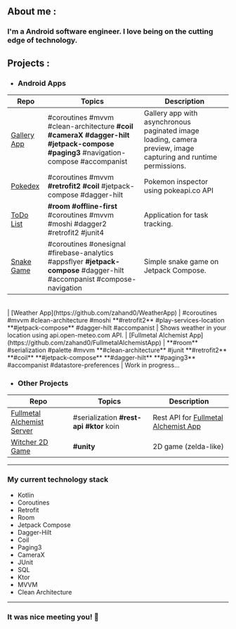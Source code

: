 ## About me :

### **I'm a Android software engineer. I love being on the cutting edge of technology.**

## Projects :

   - ### Android Apps

| **Repo**                                                                   |    **Topics**          |                                   **Description**                                                                              |
|----------------------------------------------------------------------------| -----------------------  | -------------------------------------------------------------------------------------------------------------------------------|
| [Gallery App](https://github.com/zahand0/GalleryApp) | #coroutines #mvvm #clean-architecture **#coil** **#cameraX** **#dagger-hilt** **#jetpack-compose** **#paging3** #navigation-compose #accompanist           | Gallery app with asynchronous paginated image loading, camera preview, image capturing and runtime permissions.
| [Pokedex](https://github.com/zahand0/Pokedex)                       |    #coroutines #mvvm **#retrofit2** **#coil** #jetpack-compose #dagger-hilt           | Pokemon inspector using pokeapi.co API
| [ToDo List](https://github.com/zahand0/ToDoList)                       |     **#room** **#offline-first** #coroutines #mvvm #moshi #dagger2 #retrofit2 #junit4           | Application for task tracking.
|   [Snake Game](https://github.com/zahand0/SnakeGame)                        |     #coroutines #onesignal #firebase-analytics #appsflyer **#jetpack-compose** #dagger-hilt #accompanist #compose-navigation           | Simple snake game on Jetpack Compose.
<br/>
|   [Weather App](https://github.com/zahand0/WeatherApp)              |     #coroutines #mvvm #clean-architecture #moshi **#retrofit2** #play-services-location **#jetpack-compose** #dagger-hilt #accompanist           | Shows weather in your location using api.open-meteo.com API.    
|   [Fullmetal Alchemist App](https://github.com/zahand0/FullmetalAlchemistApp)                        |     **#room** #serialization #palette #mvvm **#clean-architecture** #junit **#retrofit2** **#coil** **#jetpack-compose** **#dagger-hilt** **#paging3** #accompanist #datastore-preferences           | Work in progress...
<br/>

- ### Other Projects

|       **Repo**                                                                                        |    **Topics**   |                                   **Description**                                                                              |
| ------------------------------------------------------------------------------------------------------- | ------------------| -------------------------------------------------------------------------------------------------------------------------------|
|   [Fullmetal Alchemist Server](https://github.com/zahand0/FullmetalAlchemistServer)            |    #serialization **#rest-api** **#ktor** koin         | Rest API for [Fullmetal Alchemist App](https://github.com/zahand0/FullmetalAlchemistApp)                         |
|   [Witcher 2D Game](https://github.com/zahand0/Witcher2DGame)                                     |    **#unity**         | 2D game (zelda-like)

______

### My current technology stack

- Kotlin
- Coroutines
- Retrofit
- Room
- Jetpack Compose
- Dagger-Hilt
- Coil
- Paging3
- CameraX
- JUnit
- SQL
- Ktor
- MVVM
- Clean Architecture
---

### It was nice meeting you! :wave:

